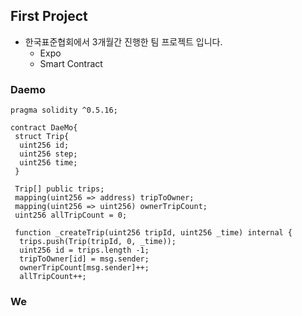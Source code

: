 ## First Project
* 한국표준협회에서 3개월간 진행한 팀 프로젝트 입니다.
  * Expo
  * Smart Contract
  
### Daemo
```solidity
pragma solidity ^0.5.16;

contract DaeMo{
 struct Trip{
  uint256 id;
  uint256 step;
  uint256 time;
 }
 
 Trip[] public trips;
 mapping(uint256 => address) tripToOwner;
 mapping(uint256 => uint256) ownerTripCount;
 uint256 allTripCount = 0;
 
 function _createTrip(uint256 tripId, uint256 _time) internal {
  trips.push(Trip(tripId, 0, _time));
  uint256 id = trips.length -1;
  tripToOwner[id] = msg.sender;
  ownerTripCount[msg.sender]++;
  allTripCount++;
```
### We
